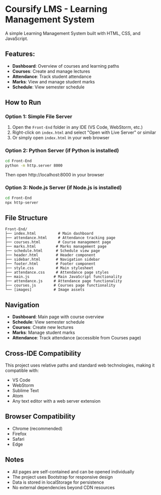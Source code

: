 # Coursify LMS - Learning Management System

A simple Learning Management System built with HTML, CSS, and JavaScript.

## Features:

- **Dashboard**: Overview of courses and learning paths
- **Courses**: Create and manage lectures
- **Attendance**: Track student attendance
- **Marks**: View and manage student marks
- **Schedule**: View semester schedule

## How to Run

### Option 1: Simple File Server
1. Open the `Front-End` folder in any IDE (VS Code, WebStorm, etc.)
2. Right-click on `index.html` and select "Open with Live Server" or similar
3. Or simply open `index.html` in your web browser

### Option 2: Python Server (if Python is installed)
```bash
cd Front-End
python -m http.server 8000
```
Then open http://localhost:8000 in your browser

### Option 3: Node.js Server (if Node.js is installed)
```bash
cd Front-End
npx http-server
```

## File Structure

```
Front-End/
├── index.html          # Main dashboard
├── attendance.html     # Attendance tracking page
├── courses.html        # Course management page
├── marks.html         # Marks management page
├── schedule.html      # Schedule view page
├── header.html        # Header component
├── sidebar.html       # Navigation sidebar
├── footer.html        # Footer component
├── style.css          # Main stylesheet
├── attendance.css     # Attendance page styles
├── main.js           # Main JavaScript functionality
├── attendance.js     # Attendance page functionality
├── courses.js        # Courses page functionality
└── [images]          # Image assets
```

## Navigation

- **Dashboard**: Main page with course overview
- **Schedule**: View semester schedule
- **Courses**: Create new lectures
- **Marks**: Manage student marks
- **Attendance**: Track attendance (accessible from Courses page)

## Cross-IDE Compatibility

This project uses relative paths and standard web technologies, making it compatible with:
- VS Code
- WebStorm
- Sublime Text
- Atom
- Any text editor with a web server extension

## Browser Compatibility

- Chrome (recommended)
- Firefox
- Safari
- Edge

## Notes
- All pages are self-contained and can be opened individually
- The project uses Bootstrap for responsive design
- Data is stored in localStorage for persistence
- No external dependencies beyond CDN resources
